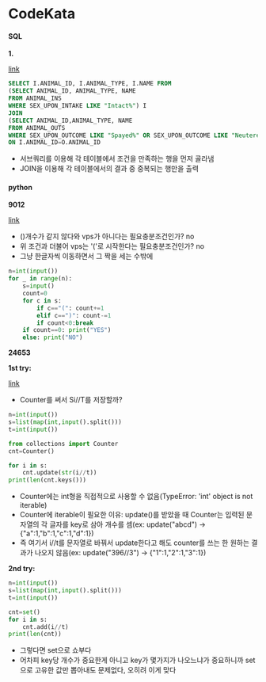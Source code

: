 # CodeKata

#### SQL

<b>1. </b>

[link](https://school.programmers.co.kr/learn/courses/30/lessons/59045)
```SQL
SELECT I.ANIMAL_ID, I.ANIMAL_TYPE, I.NAME FROM 
(SELECT ANIMAL_ID, ANIMAL_TYPE, NAME 
FROM ANIMAL_INS
WHERE SEX_UPON_INTAKE LIKE "Intact%") I
JOIN
(SELECT ANIMAL_ID,ANIMAL_TYPE, NAME
FROM ANIMAL_OUTS
WHERE SEX_UPON_OUTCOME LIKE "Spayed%" OR SEX_UPON_OUTCOME LIKE "Neutered%") O
ON I.ANIMAL_ID=O.ANIMAL_ID
```
- 서브쿼리를 이용해 각 테이블에서 조건을 만족하는 행을 먼저 골라냄
- JOIN을 이용해 각 테이블에서의 결과 중 중복되는 행만을 출력

#### python

<b>9012</b>

[link](https://www.acmicpc.net/problem/9012)

- ()개수가 같지 않다와 vps가 아니다는 필요충분조건인가? no
- 위 조건과 더불어 vps는 '('로 시작한다는 필요충분조건인가? no
- 그냥 한글자씩 이동하면서 그 짝을 세는 수밖에

```python
n=int(input())
for _ in range(n):
    s=input()
    count=0
    for c in s:
        if c=="(": count+=1
        elif c==")": count-=1
        if count<0:break
    if count==0: print("YES")
    else: print("NO")
```

<b>24653</b>

<b>1st try:</b>

[link](https://www.acmicpc.net/problem/24653)

- Counter를 써서 Si//T를 저장할까?
```python
n=int(input())
s=list(map(int,input().split()))
t=int(input())

from collections import Counter
cnt=Counter()

for i in s:
    cnt.update(str(i//t))
print(len(cnt.keys()))
```
- Counter에는 int형을 직접적으로 사용할 수 없음(TypeError: 'int' object is not iterable)
- Counter에 iterable이 필요한 이유: update()를 받았을 때 Counter는 입력된 문자열의 각 글자를 key로 삼아 개수를 셈(ex: update("abcd") -> {"a":1,"b":1,"c":1,"d":1})
- 즉 여기서 i//t를 문자열로 바꿔서 update한다고 해도 counter를 쓰는 한 원하는 결과가 나오지 않음(ex: update("396//3") -> {"1":1,"2":1,"3":1})

<b>2nd try:</b>

```python
n=int(input())
s=list(map(int,input().split()))
t=int(input())

cnt=set()
for i in s:
    cnt.add(i//t)
print(len(cnt))
```
- 그렇다면 set으로 쇼부다
- 어차피 key당 개수가 중요한게 아니고 key가 몇가지가 나오느냐가 중요하니까 set으로 고유한 값만 뽑아내도 문제없다, 오히려 이게 맞다
